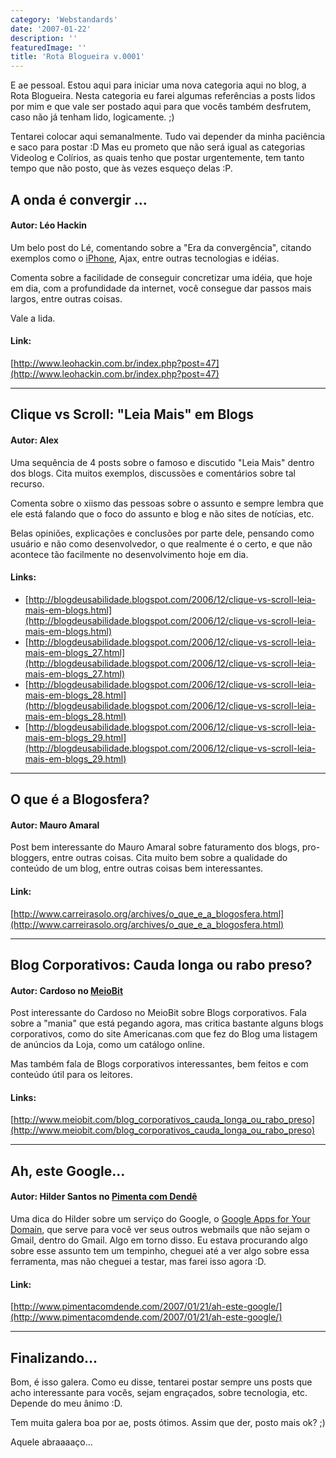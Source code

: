 ```yaml
---
category: 'Webstandards'
date: '2007-01-22'
description: ''
featuredImage: ''
title: 'Rota Blogueira v.0001'
---
```


E ae pessoal. Estou aqui para iniciar uma nova categoria aqui no blog, a Rota Blogueira. Nesta categoria eu farei algumas referências a posts lidos por mim e que vale ser postado aqui para que vocês também desfrutem, caso não já tenham lido, logicamente. ;)

Tentarei colocar aqui semanalmente. Tudo vai depender da minha paciência e saco para postar :D Mas eu prometo que não será igual as categorias Videolog e Colírios, as quais tenho que postar urgentemente, tem tanto tempo que não posto, que às vezes esqueço delas :P.

## A onda é convergir ...

#### Autor: Léo Hackin

Um belo post do Lé, comentando sobre a "Era da convergência", citando exemplos como o [iPhone](http://www.apple.com/iphone/), Ajax, entre outras tecnologias e idéias.

Comenta sobre a facilidade de conseguir concretizar uma idéia, que hoje em dia, com a profundidade da internet, você consegue dar passos mais largos, entre outras coisas.

Vale a lida.

#### Link:

[http://www.leohackin.com.br/index.php?post=47](http://www.leohackin.com.br/index.php?post=47)

---

## Clique vs Scroll: "Leia Mais" em Blogs

#### Autor: Alex

Uma sequência de 4 posts sobre o famoso e discutido "Leia Mais" dentro dos blogs. Cita muitos exemplos, discussões e comentários sobre tal recurso.

Comenta sobre o xiismo das pessoas sobre o assunto e sempre lembra que ele está falando que o foco do assunto e blog e não sites de notícias, etc.

Belas opiniões, explicações e conclusões por parte dele, pensando como usuário e não como desenvolvedor, o que realmente é o certo, e que não acontece tão facilmente no desenvolvimento hoje em dia.

#### Links:

- [http://blogdeusabilidade.blogspot.com/2006/12/clique-vs-scroll-leia-mais-em-blogs.html](http://blogdeusabilidade.blogspot.com/2006/12/clique-vs-scroll-leia-mais-em-blogs.html)
- [http://blogdeusabilidade.blogspot.com/2006/12/clique-vs-scroll-leia-mais-em-blogs_27.html](http://blogdeusabilidade.blogspot.com/2006/12/clique-vs-scroll-leia-mais-em-blogs_27.html)
- [http://blogdeusabilidade.blogspot.com/2006/12/clique-vs-scroll-leia-mais-em-blogs_28.html](http://blogdeusabilidade.blogspot.com/2006/12/clique-vs-scroll-leia-mais-em-blogs_28.html)
- [http://blogdeusabilidade.blogspot.com/2006/12/clique-vs-scroll-leia-mais-em-blogs_29.html](http://blogdeusabilidade.blogspot.com/2006/12/clique-vs-scroll-leia-mais-em-blogs_29.html)

---

## O que é a Blogosfera?

#### Autor: Mauro Amaral

Post bem interessante do Mauro Amaral sobre faturamento dos blogs, pro-bloggers, entre outras coisas. Cita muito bem sobre a qualidade do conteúdo de um blog, entre outras coisas bem interessantes.

#### Link:

[http://www.carreirasolo.org/archives/o_que_e_a_blogosfera.html](http://www.carreirasolo.org/archives/o_que_e_a_blogosfera.html)

---

## Blog Corporativos: Cauda longa ou rabo preso?

#### Autor: Cardoso no [MeioBit](http://www.meiobit.com/)

Post interessante do Cardoso no MeioBit sobre Blogs corporativos. Fala sobre a "mania" que está pegando agora, mas critica bastante alguns blogs corporativos, como do site Americanas.com que fez do Blog uma listagem de anúncios da Loja, como um catálogo online.

Mas também fala de Blogs corporativos interessantes, bem feitos e com conteúdo útil para os leitores.

#### Links:

[http://www.meiobit.com/blog_corporativos_cauda_longa_ou_rabo_preso](http://www.meiobit.com/blog_corporativos_cauda_longa_ou_rabo_preso)

---

## Ah, este Google…

#### Autor: Hilder Santos no [Pimenta com Dendê](http://www.pimentacomdende.com/)

Uma dica do Hilder sobre um serviço do Google, o [Google Apps for Your Domain](http://www.google.com/a), que serve para você ver seus outros webmails que não sejam o Gmail, dentro do Gmail. Algo em torno disso. Eu estava procurando algo sobre esse assunto tem um tempinho, cheguei até a ver algo sobre essa ferramenta, mas não cheguei a testar, mas farei isso agora :D.

#### Link:

[http://www.pimentacomdende.com/2007/01/21/ah-este-google/](http://www.pimentacomdende.com/2007/01/21/ah-este-google/)

---

## Finalizando...

Bom, é isso galera. Como eu disse, tentarei postar sempre uns posts que acho interessante para vocês, sejam engraçados, sobre tecnologia, etc. Depende do meu ânimo :D.

Tem muita galera boa por ae, posts ótimos. Assim que der, posto mais ok? ;)

Aquele abraaaaço...
